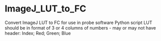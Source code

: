 # ImageJ_LUT_to_FC
Convert ImageJ LUT to FC for use in probe software
Python script
LUT should be in format of 3 or 4 columns of numbers - may or may not have header: Index; Red; Green; Blue
